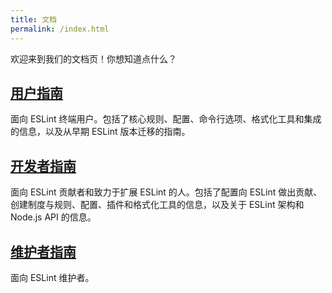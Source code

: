 ```yaml
---
title: 文档
permalink: /index.html
---
```


欢迎来到我们的文档页！你想知道点什么？

## [用户指南](use/)

面向 ESLint 终端用户。包括了核心规则、配置、命令行选项、格式化工具和集成的信息，以及从早期 ESLint 版本迁移的指南。

## [开发者指南](extend/)

面向 ESLint 贡献者和致力于扩展 ESLint 的人。包括了配置向 ESLint 做出贡献、创建制度与规则、配置、插件和格式化工具的信息，以及关于 ESLint 架构和 Node.js API 的信息。

## [维护者指南](maintain/)

面向 ESLint 维护者。
